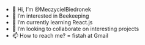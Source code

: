 - 👋 Hi, I’m @MeczycielBiedronek
- 👀 I’m interested in Beekeeping 
- 🌱 I’m currently learning React.js  
- 💞️ I’m looking to collaborate on interesting projects
- 📫 How to reach me? = fistah at Gmail

<!---
MeczycielBiedronek/MeczycielBiedronek is a ✨ special ✨ repository because its `README.md` (this file) appears on your GitHub profile.
You can click the Preview link to take a look at your changes.
--->

